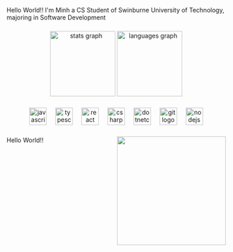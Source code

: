 <p align="left">Hello World!! I'm Minh a CS Student of Swinburne University of Technology, majoring in Software Development</p>

###

<div align="center">
  <img src="https://github-readme-stats.vercel.app/api?username=MinhNguyen312&hide_title=false&hide_rank=false&show_icons=true&include_all_commits=true&count_private=true&disable_animations=false&theme=dracula&locale=en&hide_border=false&order=1" height="150" alt="stats graph"  />
  <img src="https://github-readme-stats.vercel.app/api/top-langs?username=MinhNguyen312&locale=en&hide_title=false&layout=compact&card_width=320&langs_count=5&theme=dracula&hide_border=false&order=2" height="150" alt="languages graph"  />
</div>

###

<div align="center">
  <img src="https://cdn.jsdelivr.net/gh/devicons/devicon/icons/javascript/javascript-original.svg" height="40" alt="javascript logo"  />
  <img width="12" />
  <img src="https://cdn.jsdelivr.net/gh/devicons/devicon/icons/typescript/typescript-original.svg" height="40" alt="typescript logo"  />
  <img width="12" />
  <img src="https://cdn.jsdelivr.net/gh/devicons/devicon/icons/react/react-original.svg" height="40" alt="react logo"  />
  <img width="12" />
  <img src="https://cdn.jsdelivr.net/gh/devicons/devicon/icons/csharp/csharp-original.svg" height="40" alt="csharp logo"  />
  <img width="12" />
  <img src="https://cdn.jsdelivr.net/gh/devicons/devicon/icons/dotnetcore/dotnetcore-original.svg" height="40" alt="dotnetcore logo"  />
  <img width="12" />
  <img src="https://cdn.jsdelivr.net/gh/devicons/devicon/icons/git/git-original.svg" height="40" alt="git logo"  />
  <img width="12" />
  <img src="https://cdn.jsdelivr.net/gh/devicons/devicon/icons/nodejs/nodejs-original.svg" height="40" alt="nodejs logo"  />
</div>

###

<img align="right" height="250" src="https://external-content.duckduckgo.com/iu/?u=https%3A%2F%2Fstorage.ko-fi.com%2Fcdn%2Fuseruploads%2Fdisplay%2F6c07fe37-8663-4b42-b3cd-53d41f037e95_snorlaxyawnmascot.gif&f=1&nofb=1&ipt=5ed5d58996a9930de46de81f2fdccc769a16ef8b3ff47f78c376432403aca716&ipo=images"  />

###

<p align="left">Hello World!!</p>

###
